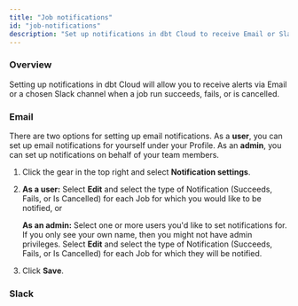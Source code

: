 ```yaml
---
title: "Job notifications"
id: "job-notifications"
description: "Set up notifications in dbt Cloud to receive Email or Slack alerts for job run status."
---
```


### Overview

Setting up notifications in dbt Cloud will allow you to receive alerts via Email or a chosen Slack channel when a job run succeeds, fails, or is cancelled.

### Email

There are two options for setting up email notifications. As a **user**, you can set up email notifications for yourself under your Profile. As an **admin**, you can set up notifications on behalf of your team members.

1. Click the gear in the top right and select **Notification settings**.

2. **As a user:** Select **Edit** and select the type of Notification (Succeeds, Fails, or Is Cancelled) for each Job for which you would like to be notified, or

    **As an admin:**  Select one or more users you'd like to set notifications for. If you only see your own name, then you might not have admin privileges. Select **Edit** and select the type of Notification (Succeeds, Fails, or Is Cancelled) for each Job for which they will be notified.

3. Click **Save**.
    <Lightbox src="/img/docs/dbt-cloud/using-dbt-cloud/email-notifications.png" title="Configuring Email Notifications"/>

### Slack

<Snippet src="slack-notifications-config-steps" />
